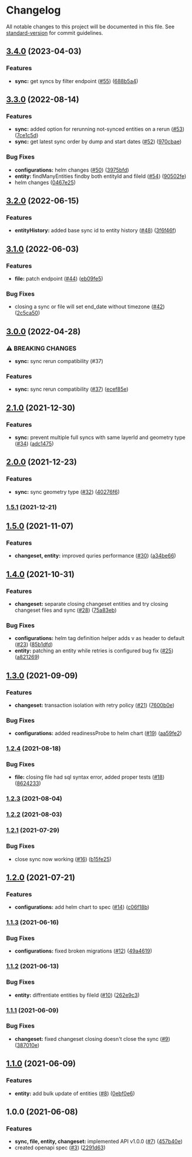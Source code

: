# Changelog

All notable changes to this project will be documented in this file. See [standard-version](https://github.com/conventional-changelog/standard-version) for commit guidelines.

## [3.4.0](https://github.com/MapColonies/osm-sync-tracker/compare/v3.3.0...v3.4.0) (2023-04-03)


### Features

* **sync:** get syncs by filter endpoint ([#55](https://github.com/MapColonies/osm-sync-tracker/issues/55)) ([688b5a4](https://github.com/MapColonies/osm-sync-tracker/commit/688b5a45af8efea2a2b583f57084e6379182b0ae))

## [3.3.0](https://github.com/MapColonies/osm-sync-tracker/compare/v3.2.0...v3.3.0) (2022-08-14)


### Features

* **sync:** added option for rerunning not-synced entities on a rerun ([#53](https://github.com/MapColonies/osm-sync-tracker/issues/53)) ([7ce1c5d](https://github.com/MapColonies/osm-sync-tracker/commit/7ce1c5d834511602ffd6ccb6b4ba70ed45a90a31))
* **sync:** get latest sync order by dump and start dates ([#52](https://github.com/MapColonies/osm-sync-tracker/issues/52)) ([970cbae](https://github.com/MapColonies/osm-sync-tracker/commit/970cbaee3d2c332f5e645c7db8e1e7ab311b820c))


### Bug Fixes

* **configurations:** helm changes ([#50](https://github.com/MapColonies/osm-sync-tracker/issues/50)) ([3975bfd](https://github.com/MapColonies/osm-sync-tracker/commit/3975bfd419a4686d6b898233e34754752818c570))
* **entity:** findManyEntities findby both entityId and fileId ([#54](https://github.com/MapColonies/osm-sync-tracker/issues/54)) ([90502fe](https://github.com/MapColonies/osm-sync-tracker/commit/90502feaf3a4e26d09c2523560443d576a86877f))
* helm changes ([0467e25](https://github.com/MapColonies/osm-sync-tracker/commit/0467e25c2b750185d09f2e36372fefb1bf1b4532))

## [3.2.0](https://github.com/MapColonies/osm-sync-tracker/compare/v3.1.0...v3.2.0) (2022-06-15)


### Features

* **entityHistory:** added base sync id to entity history ([#48](https://github.com/MapColonies/osm-sync-tracker/issues/48)) ([3f6f46f](https://github.com/MapColonies/osm-sync-tracker/commit/3f6f46ffd3cd95c56b10ce6f16bd05b8a4e5ca6b))

## [3.1.0](https://github.com/MapColonies/osm-sync-tracker/compare/v3.0.0...v3.1.0) (2022-06-03)


### Features

* **file:** patch endpoint ([#44](https://github.com/MapColonies/osm-sync-tracker/issues/44)) ([eb09fe5](https://github.com/MapColonies/osm-sync-tracker/commit/eb09fe585bf803e446bd12896a84642fdeff83c6))


### Bug Fixes

* closing a sync or file will set end_date without timezone ([#42](https://github.com/MapColonies/osm-sync-tracker/issues/42)) ([2c5ca50](https://github.com/MapColonies/osm-sync-tracker/commit/2c5ca50eabfc298cb49bf9a079a679ddbbff90af))

## [3.0.0](https://github.com/MapColonies/osm-sync-tracker/compare/v2.1.0...v3.0.0) (2022-04-28)


### ⚠ BREAKING CHANGES

* **sync:** sync rerun compatibility (#37)

### Features

* **sync:** sync rerun compatibility ([#37](https://github.com/MapColonies/osm-sync-tracker/issues/37)) ([ecef85e](https://github.com/MapColonies/osm-sync-tracker/commit/ecef85e823cc540805e0abc8c4fc3b4595654cf0))

## [2.1.0](https://github.com/MapColonies/osm-sync-tracker/compare/v2.0.0...v2.1.0) (2021-12-30)


### Features

* **sync:** prevent multiple full syncs with same layerId and geometry type ([#34](https://github.com/MapColonies/osm-sync-tracker/issues/34)) ([adc1475](https://github.com/MapColonies/osm-sync-tracker/commit/adc1475a0cb55091965f7191d398682273f8528b))

## [2.0.0](https://github.com/MapColonies/osm-sync-tracker/compare/v1.5.1...v2.0.0) (2021-12-23)


### Features

* **sync:** sync geometry type ([#32](https://github.com/MapColonies/osm-sync-tracker/issues/32)) ([40276f6](https://github.com/MapColonies/osm-sync-tracker/commit/40276f6322604c24d0208aeeb97c1cfd81608bfc))

### [1.5.1](https://github.com/MapColonies/osm-sync-tracker/compare/v1.5.0...v1.5.1) (2021-12-21)

## [1.5.0](https://github.com/MapColonies/osm-sync-tracker/compare/v1.4.0...v1.5.0) (2021-11-07)


### Features

* **changeset, entity:** improved quries performance ([#30](https://github.com/MapColonies/osm-sync-tracker/issues/30)) ([a34be66](https://github.com/MapColonies/osm-sync-tracker/commit/a34be6658503ece0cf7234dd962633e057a73ab6))

## [1.4.0](https://github.com/MapColonies/osm-sync-tracker/compare/v1.3.0...v1.4.0) (2021-10-31)


### Features

* **changeset:** separate closing changeset entities and try closing changeset files and sync ([#28](https://github.com/MapColonies/osm-sync-tracker/issues/28)) ([75a83eb](https://github.com/MapColonies/osm-sync-tracker/commit/75a83eb583fbfb3b27e1307e814946a72275e291))


### Bug Fixes

* **configurations:** helm tag definition helper adds v as header to default ([#23](https://github.com/MapColonies/osm-sync-tracker/issues/23)) ([85b1dfd](https://github.com/MapColonies/osm-sync-tracker/commit/85b1dfd1214dd5a0460652916bce11ee11f3449f))
* **entity:** patching an entity while retries is configured bug fix ([#25](https://github.com/MapColonies/osm-sync-tracker/issues/25)) ([a821269](https://github.com/MapColonies/osm-sync-tracker/commit/a821269e4f39b9c5455a292b6484d84e5519da06))

## [1.3.0](https://github.com/MapColonies/osm-sync-tracker/compare/v1.2.4...v1.3.0) (2021-09-09)


### Features

* **changeset:** transaction isolation with retry policy ([#21](https://github.com/MapColonies/osm-sync-tracker/issues/21)) ([7600b0e](https://github.com/MapColonies/osm-sync-tracker/commit/7600b0ebd5d9a76b27fa6f48db2e801dda6b51ad))


### Bug Fixes

* **configurations:** added readinessProbe to helm chart ([#19](https://github.com/MapColonies/osm-sync-tracker/issues/19)) ([aa59fe2](https://github.com/MapColonies/osm-sync-tracker/commit/aa59fe23987041500799cceac0d75211b65033cc))

### [1.2.4](https://github.com/MapColonies/osm-sync-tracker/compare/v1.2.3...v1.2.4) (2021-08-18)


### Bug Fixes

* **file:** closing file had sql syntax error, added proper tests ([#18](https://github.com/MapColonies/osm-sync-tracker/issues/18)) ([8624233](https://github.com/MapColonies/osm-sync-tracker/commit/8624233005287f2be83c73088d709a432f92b7c2))

### [1.2.3](https://github.com/MapColonies/osm-sync-tracker/compare/v1.2.2...v1.2.3) (2021-08-04)

### [1.2.2](https://github.com/MapColonies/osm-sync-tracker/compare/v1.2.1...v1.2.2) (2021-08-03)

### [1.2.1](https://github.com/MapColonies/osm-sync-tracker/compare/v1.2.0...v1.2.1) (2021-07-29)


### Bug Fixes

* close sync now working ([#16](https://github.com/MapColonies/osm-sync-tracker/issues/16)) ([b15fe25](https://github.com/MapColonies/osm-sync-tracker/commit/b15fe25f41260a2ebb0b22497477af47af885a08))

## [1.2.0](https://github.com/MapColonies/osm-sync-tracker/compare/v1.1.3...v1.2.0) (2021-07-21)


### Features

* **configurations:** add helm chart to spec ([#14](https://github.com/MapColonies/osm-sync-tracker/issues/14)) ([c06f18b](https://github.com/MapColonies/osm-sync-tracker/commit/c06f18b92bcde2f78a6f81d5324ce8d225fcabb6))

### [1.1.3](https://github.com/MapColonies/osm-sync-tracker/compare/v1.1.2...v1.1.3) (2021-06-16)


### Bug Fixes

* **configurations:** fixed broken migrations ([#12](https://github.com/MapColonies/osm-sync-tracker/issues/12)) ([49a4619](https://github.com/MapColonies/osm-sync-tracker/commit/49a4619839b242bfda22b0cd71e4bc161aacbaee))

### [1.1.2](https://github.com/MapColonies/osm-sync-tracker/compare/v1.1.1...v1.1.2) (2021-06-13)


### Bug Fixes

* **entity:** diffrentiate entities by fileId ([#10](https://github.com/MapColonies/osm-sync-tracker/issues/10)) ([262e9c3](https://github.com/MapColonies/osm-sync-tracker/commit/262e9c3fe0ac8d01e0397c8c07148c8a403739c3))

### [1.1.1](https://github.com/MapColonies/osm-sync-tracker/compare/v1.1.0...v1.1.1) (2021-06-09)


### Bug Fixes

* **changeset:** fixed changeset closing doesn't close the sync ([#9](https://github.com/MapColonies/osm-sync-tracker/issues/9)) ([387010e](https://github.com/MapColonies/osm-sync-tracker/commit/387010ea4a8d6271209291a5982aa3dddede0319))

## [1.1.0](https://github.com/MapColonies/osm-sync-tracker/compare/v1.0.0...v1.1.0) (2021-06-09)


### Features

* **entity:** add bulk update of entities ([#8](https://github.com/MapColonies/osm-sync-tracker/issues/8)) ([0ebf0e6](https://github.com/MapColonies/osm-sync-tracker/commit/0ebf0e6a3031fb4141a5264ffca002879019e5a0))

## 1.0.0 (2021-06-08)


### Features

* **sync, file, entity, changeset:** implemented API v1.0.0  ([#7](https://github.com/MapColonies/osm-sync-tracker/issues/7)) ([457b40e](https://github.com/MapColonies/osm-sync-tracker/commit/457b40ee0fe3a7461935e53897e2c388c2fdfc56))
* created openapi spec ([#3](https://github.com/MapColonies/osm-sync-tracker/issues/3)) ([2291d63](https://github.com/MapColonies/osm-sync-tracker/commit/2291d634e622353499fbc099e138ed9d9aa614a6))
